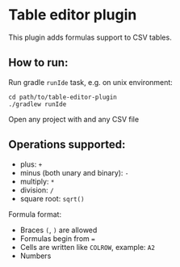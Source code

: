 # Table editor plugin

<!-- Plugin description -->
This plugin adds formulas support to CSV tables.
<!-- Plugin description end -->

## How to run:
Run gradle `runIde` task, e.g. on unix environment:
  ```shell
  cd path/to/table-editor-plugin
  ./gradlew runIde
  ```
Open any project with and any CSV file

## Operations supported:
- plus: `+`
- minus (both unary and binary): `-`
- multiply: `*`
- division: `/`
- square root: `sqrt()`

Formula format:
- Braces `(`, `)` are allowed
- Formulas begin from `=`
- Cells are written like `COLROW`, example: `A2`
- Numbers
